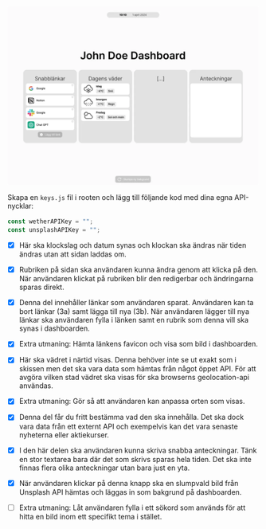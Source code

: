 ![The wireframe](/img/wireframe.webp)

Skapa en `keys.js` fil i rooten och lägg till följande kod med dina egna API-nycklar:
```javascript
const wetherAPIKey = "";
const unsplashAPIKey = "";
```

-   [x] Här ska klockslag och datum synas och klockan ska ändras när tiden ändras utan att sidan laddas om.
-   [x] Rubriken på sidan ska användaren kunna ändra genom att klicka på den. När användaren klickat på rubriken blir den redigerbar och ändringarna sparas direkt.
-   [x] Denna del innehåller länkar som användaren sparat. Användaren kan ta bort länkar (3a) samt lägga till nya (3b). När användaren lägger till nya länkar ska användaren fylla i länken samt en rubrik som denna vill ska synas i dashboarden.
-   [x] Extra utmaning: Hämta länkens favicon och visa som bild i dashboarden.
-   [x] Här ska vädret i närtid visas. Denna behöver inte se ut exakt som i skissen men det ska vara data som hämtas från något öppet API. För att avgöra vilken stad vädret ska visas för ska browserns geolocation-api användas.
-   [x] Extra utmaning: Gör så att användaren kan anpassa orten som visas.
-   [x] Denna del får du fritt bestämma vad den ska innehålla. Det ska dock vara data från ett externt API och exempelvis kan det vara senaste nyheterna eller aktiekurser.
-   [x] I den här delen ska användaren kunna skriva snabba anteckningar. Tänk en stor textarea bara där det som skrivs sparas hela tiden. Det ska inte finnas flera olika anteckningar utan bara just en yta.
-   [x] När användaren klickar på denna knapp ska en slumpvald bild från Unsplash API hämtas och läggas in som bakgrund på dashboarden.

-   [ ] Extra utmaning: Låt användaren fylla i ett sökord som används för att hitta en bild inom ett specifikt tema i stället.
